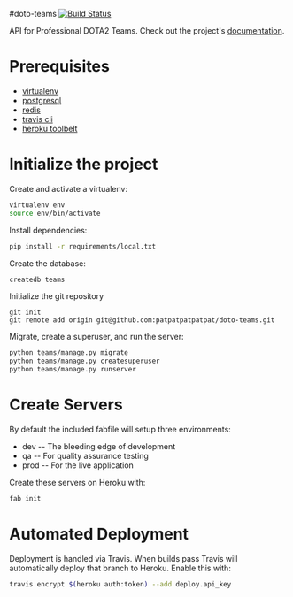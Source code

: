 #doto-teams
[![Build Status](https://travis-ci.org/patpatpatpatpat/doto-teams.svg?branch=master)](https://travis-ci.org/patpatpatpatpat/doto-teams)

API for Professional DOTA2 Teams. Check out the project's [documentation](http://patpatpatpatpat.github.io/doto-teams/).

# Prerequisites 
- [virtualenv](https://virtualenv.pypa.io/en/latest/)
- [postgresql](http://www.postgresql.org/)
- [redis](http://redis.io/)
- [travis cli](http://blog.travis-ci.com/2013-01-14-new-client/)
- [heroku toolbelt](https://toolbelt.heroku.com/)

# Initialize the project
Create and activate a virtualenv:

```bash
virtualenv env
source env/bin/activate
```
Install dependencies:

```bash
pip install -r requirements/local.txt
```
Create the database:

```bash
createdb teams
```
Initialize the git repository

```
git init
git remote add origin git@github.com:patpatpatpatpat/doto-teams.git
```

Migrate, create a superuser, and run the server:
```bash
python teams/manage.py migrate
python teams/manage.py createsuperuser
python teams/manage.py runserver
```

# Create Servers
By default the included fabfile will setup three environments:

- dev -- The bleeding edge of development
- qa -- For quality assurance testing
- prod -- For the live application

Create these servers on Heroku with:

```bash
fab init
```

# Automated Deployment
Deployment is handled via Travis. When builds pass Travis will automatically deploy that branch to Heroku. Enable this with:
```bash
travis encrypt $(heroku auth:token) --add deploy.api_key
```
